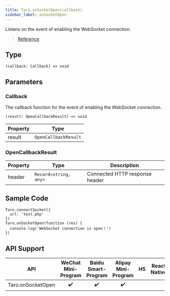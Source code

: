 ```yaml
---
title: Taro.onSocketOpen(callback)
sidebar_label: onSocketOpen
---
```


Listens on the event of enabling the WebSocket connection.

> [Reference](https://developers.weixin.qq.com/miniprogram/en/dev/api/network/websocket/wx.onSocketOpen.html)

## Type

```tsx
(callback: Callback) => void
```

## Parameters

### Callback

The callback function for the event of enabling the WebSocket connection.

```tsx
(result: OpenCallbackResult) => void
```

<table>
  <thead>
    <tr>
      <th>Property</th>
      <th>Type</th>
    </tr>
  </thead>
  <tbody>
    <tr>
      <td>result</td>
      <td><code>OpenCallbackResult</code></td>
    </tr>
  </tbody>
</table>

### OpenCallbackResult

<table>
  <thead>
    <tr>
      <th>Property</th>
      <th>Type</th>
      <th>Description</th>
    </tr>
  </thead>
  <tbody>
    <tr>
      <td>header</td>
      <td><code>Record&lt;string, any&gt;</code></td>
      <td>Connected HTTP response header</td>
    </tr>
  </tbody>
</table>

## Sample Code

```tsx
Taro.connectSocket({
  url: 'test.php'
})
Taro.onSocketOpen(function (res) {
  console.log('WebSocket connection is open！')
})
```

## API Support

| API | WeChat Mini-Program | Baidu Smart-Program | Alipay Mini-Program | H5 | React Native |
| :---: | :---: | :---: | :---: | :---: | :---: |
| Taro.onSocketOpen | ✔️ | ✔️ | ✔️ |  |  |
